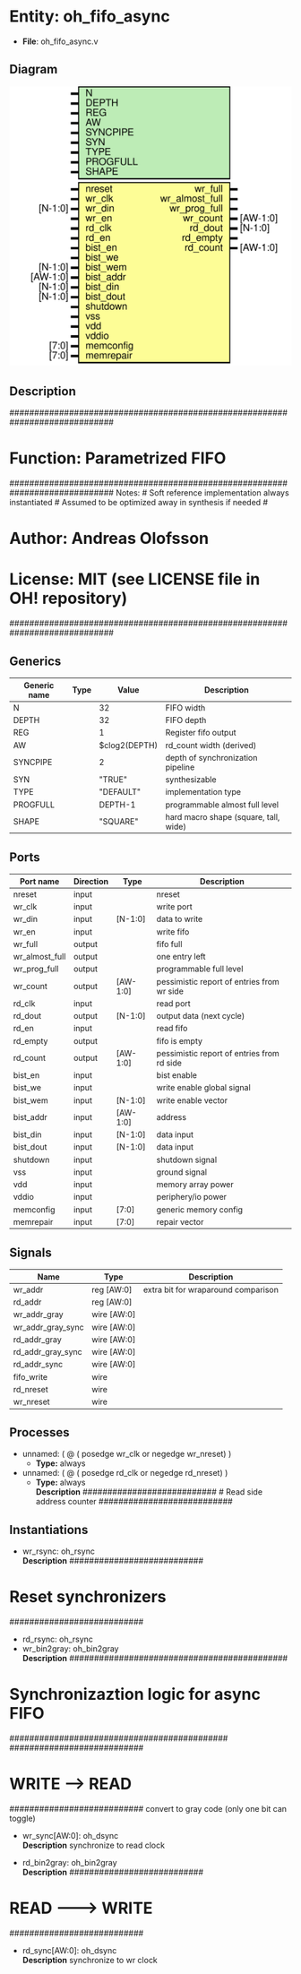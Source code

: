 # Entity: oh_fifo_async

- **File**: oh_fifo_async.v
## Diagram

![Diagram](oh_fifo_async.svg "Diagram")
## Description

#############################################################################
# Function: Parametrized FIFO                                               #
#############################################################################
 Notes:                                                                     #
 Soft reference implementation always instantiated                          #
 Assumed to be optimized away in synthesis if needed                        #
# Author:   Andreas Olofsson                                                #
# License:  MIT (see LICENSE file in OH! repository)                        #
#############################################################################

## Generics

| Generic name | Type | Value         | Description                             |
| ------------ | ---- | ------------- | --------------------------------------- |
| N            |      | 32            |  FIFO width                             |
| DEPTH        |      | 32            |  FIFO depth                             |
| REG          |      | 1             |  Register fifo output                   |
| AW           |      | $clog2(DEPTH) |  rd_count width (derived)               |
| SYNCPIPE     |      | 2             |  depth of synchronization pipeline      |
| SYN          |      | "TRUE"        |  synthesizable                          |
| TYPE         |      | "DEFAULT"     |  implementation type                    |
| PROGFULL     |      | DEPTH-1       |  programmable almost full level         |
| SHAPE        |      | "SQUARE"      |  hard macro shape (square, tall, wide)  |
## Ports

| Port name      | Direction | Type     | Description                                |
| -------------- | --------- | -------- | ------------------------------------------ |
| nreset         | input     |          | nreset                                     |
| wr_clk         | input     |          | write port                                 |
| wr_din         | input     | [N-1:0]  | data to write                              |
| wr_en          | input     |          | write fifo                                 |
| wr_full        | output    |          | fifo full                                  |
| wr_almost_full | output    |          | one entry left                             |
| wr_prog_full   | output    |          | programmable full level                    |
| wr_count       | output    | [AW-1:0] | pessimistic report of entries from wr side |
| rd_clk         | input     |          | read port                                  |
| rd_dout        | output    | [N-1:0]  | output data (next cycle)                   |
| rd_en          | input     |          | read fifo                                  |
| rd_empty       | output    |          | fifo is empty                              |
| rd_count       | output    | [AW-1:0] | pessimistic report of entries from rd side |
| bist_en        | input     |          | bist enable                                |
| bist_we        | input     |          | write enable global signal                 |
| bist_wem       | input     | [N-1:0]  | write enable vector                        |
| bist_addr      | input     | [AW-1:0] | address                                    |
| bist_din       | input     | [N-1:0]  | data input                                 |
| bist_dout      | input     | [N-1:0]  | data input                                 |
| shutdown       | input     |          | shutdown signal                            |
| vss            | input     |          | ground signal                              |
| vdd            | input     |          | memory array power                         |
| vddio          | input     |          | periphery/io power                         |
| memconfig      | input     | [7:0]    | generic memory config                      |
| memrepair      | input     | [7:0]    | repair vector                              |
## Signals

| Name              | Type        | Description                          |
| ----------------- | ----------- | ------------------------------------ |
| wr_addr           | reg [AW:0]  | extra bit for wraparound comparison  |
| rd_addr           | reg [AW:0]  |                                      |
| wr_addr_gray      | wire [AW:0] |                                      |
| wr_addr_gray_sync | wire [AW:0] |                                      |
| rd_addr_gray      | wire [AW:0] |                                      |
| rd_addr_gray_sync | wire [AW:0] |                                      |
| rd_addr_sync      | wire [AW:0] |                                      |
| fifo_write        | wire        |                                      |
| rd_nreset         | wire        |                                      |
| wr_nreset         | wire        |                                      |
## Processes
- unnamed: ( @ ( posedge wr_clk or negedge wr_nreset) )
  - **Type:** always
- unnamed: ( @ ( posedge rd_clk or negedge rd_nreset) )
  - **Type:** always
</br>**Description**
########################### # Read side address counter ########################### 
## Instantiations

- wr_rsync: oh_rsync
</br>**Description**
###########################
# Reset synchronizers
###########################

- rd_rsync: oh_rsync
- wr_bin2gray: oh_bin2gray
</br>**Description**
############################################
# Synchronizaztion logic for async FIFO
############################################
###########################
# WRITE --> READ
###########################
 convert to gray code (only one bit can toggle)

- wr_sync[AW:0]: oh_dsync
</br>**Description**
 synchronize to read clock

- rd_bin2gray: oh_bin2gray
</br>**Description**
###########################
# READ ---> WRITE
###########################

- rd_sync[AW:0]: oh_dsync
</br>**Description**
synchronize to wr clock

